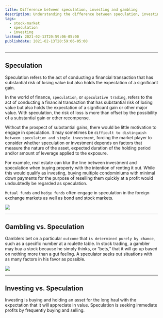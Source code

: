 ```yaml
---
title: Difference between speculation, investing and gambling
description: Understanding the difference between speculation, investing and gambling.
tags:
  - stock-market
  - speculation
  - investing
lastmod: 2021-02-13T20:59:06-05:00
publishdate: 2021-02-13T20:59:06-05:00
---
```


---

## Speculation

Speculation refers to the act of conducting a financial transaction that has substantial risk of losing value but also holds the expectation of a significant gain.

In the world of finance, `speculation`, or `speculative trading`, refers to the act of conducting a financial transaction that has substantial risk of losing value but also holds the expectation of a significant gain or other major value. With speculation, the risk of loss is more than offset by the possibility of a substantial gain or other recompense.

Without the prospect of substantial gains, there would be little motivation to engage in speculation. It may sometimes be `difficult to distinguish between speculation and simple investment`, forcing the market player to consider whether speculation or investment depends on factors that measure the nature of the asset, expected duration of the holding period and/or amount of leverage applied to the exposure.

For example, real estate can blur the line between investment and speculation when buying property with the intention of renting it out. While this would qualify as investing, buying multiple condominiums with minimal down payments for the purpose of reselling them quickly at a profit would undoubtedly be regarded as speculation.

`Mutual funds` and `hedge funds` often engage in speculation in the foreign exchange markets as well as bond and stock markets.

![](https://media.giphy.com/media/3o6Mbd6Uk2DgKezey4/giphy.gif)

---

## Gambling vs. Speculation

Gamblers bet on a particular `outcome` that `is determined purely by chance`, such as a specific number at a roulette table. In stock trading, a gambler may buy a stock because he simply thinks, or “bets,” that it will go up based on nothing more than a gut feeling. A speculator seeks out situations with as many factors in his favor as possible.

![](https://media.giphy.com/media/l1J9DtQeSm8oTPos0/giphy.gif)

---

## Investing vs. Speculation

Investing is buying and holding an asset for the long haul with the expectation that it will appreciate in value. Speculation is seeking immediate profits by frequently buying and selling.

